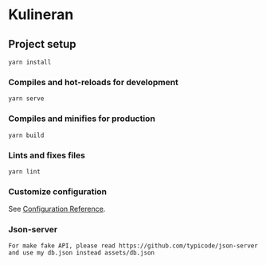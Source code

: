 # Kulineran

## Project setup
```
yarn install
```

### Compiles and hot-reloads for development
```
yarn serve
```

### Compiles and minifies for production
```
yarn build
```

### Lints and fixes files
```
yarn lint
```

### Customize configuration
See [Configuration Reference](https://cli.vuejs.org/config/).

### Json-server
```
For make fake API, please read https://github.com/typicode/json-server and use my db.json instead assets/db.json
```

